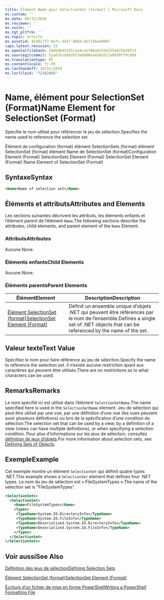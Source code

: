 ```yaml
---
title: Élément Name pour SelectionSet (format) | Microsoft Docs
ms.custom: ''
ms.date: 09/13/2016
ms.reviewer: ''
ms.suite: ''
ms.tgt_pltfrm: ''
ms.topic: article
ms.assetid: 914917f7-0efc-4d1f-88bd-de714bedd98f
caps.latest.revision: 15
ms.openlocfilehash: 29dbdbd335511e4ca2706a625541554825838f23
ms.sourcegitcommit: 52a67bcd9d7bf3e8600ea4302d1fa8970ff9c998
ms.translationtype: MT
ms.contentlocale: fr-FR
ms.lasthandoff: 10/15/2019
ms.locfileid: "72362668"
---
```

# <a name="name-element-for-selectionset-format"></a><span data-ttu-id="d53f1-102">Name, élément pour SelectionSet (Format)</span><span class="sxs-lookup"><span data-stu-id="d53f1-102">Name Element for SelectionSet (Format)</span></span>

<span data-ttu-id="d53f1-103">Spécifie le nom utilisé pour référencer le jeu de sélection.</span><span class="sxs-lookup"><span data-stu-id="d53f1-103">Specifies the name used to reference the selection set.</span></span>

<span data-ttu-id="d53f1-104">Élément de configuration (format) élément SelectionSets (format) élément SelectionSet (format) élément Name de SelectionSet (format)</span><span class="sxs-lookup"><span data-stu-id="d53f1-104">Configuration Element (Format) SelectionSets Element (Format) SelectionSet Element (Format) Name Element of SelectionSet (Format)</span></span>

## <a name="syntax"></a><span data-ttu-id="d53f1-105">Syntaxe</span><span class="sxs-lookup"><span data-stu-id="d53f1-105">Syntax</span></span>

```xml
<Name>Name of selection set</Name>
```

## <a name="attributes-and-elements"></a><span data-ttu-id="d53f1-106">Éléments et attributs</span><span class="sxs-lookup"><span data-stu-id="d53f1-106">Attributes and Elements</span></span>

<span data-ttu-id="d53f1-107">Les sections suivantes décrivent les attributs, les éléments enfants et l’élément parent de l’élément `Name`.</span><span class="sxs-lookup"><span data-stu-id="d53f1-107">The following sections describe the attributes, child elements, and parent element of the `Name` Element.</span></span>

### <a name="attributes"></a><span data-ttu-id="d53f1-108">Attributs</span><span class="sxs-lookup"><span data-stu-id="d53f1-108">Attributes</span></span>

<span data-ttu-id="d53f1-109">Aucune.</span><span class="sxs-lookup"><span data-stu-id="d53f1-109">None.</span></span>

### <a name="child-elements"></a><span data-ttu-id="d53f1-110">Éléments enfants</span><span class="sxs-lookup"><span data-stu-id="d53f1-110">Child Elements</span></span>

<span data-ttu-id="d53f1-111">Aucune.</span><span class="sxs-lookup"><span data-stu-id="d53f1-111">None.</span></span>

### <a name="parent-elements"></a><span data-ttu-id="d53f1-112">Éléments parents</span><span class="sxs-lookup"><span data-stu-id="d53f1-112">Parent Elements</span></span>

|<span data-ttu-id="d53f1-113">Élément</span><span class="sxs-lookup"><span data-stu-id="d53f1-113">Element</span></span>|<span data-ttu-id="d53f1-114">Description</span><span class="sxs-lookup"><span data-stu-id="d53f1-114">Description</span></span>|
|-------------|-----------------|
|[<span data-ttu-id="d53f1-115">Élément SelectionSet (format)</span><span class="sxs-lookup"><span data-stu-id="d53f1-115">SelectionSet Element (Format)</span></span>](./selectionset-element-format.md)|<span data-ttu-id="d53f1-116">Définit un ensemble unique d’objets .NET qui peuvent être référencés par le nom de l’ensemble.</span><span class="sxs-lookup"><span data-stu-id="d53f1-116">Defines a single set of .NET objects that can be referenced by the name of the set.</span></span>|

## <a name="text-value"></a><span data-ttu-id="d53f1-117">Valeur texte</span><span class="sxs-lookup"><span data-stu-id="d53f1-117">Text Value</span></span>

<span data-ttu-id="d53f1-118">Spécifiez le nom pour faire référence au jeu de sélection.</span><span class="sxs-lookup"><span data-stu-id="d53f1-118">Specify the name to reference the selection set.</span></span> <span data-ttu-id="d53f1-119">Il n’existe aucune restriction quant aux caractères qui peuvent être utilisés.</span><span class="sxs-lookup"><span data-stu-id="d53f1-119">There are no restrictions as to what characters can be used.</span></span>

## <a name="remarks"></a><span data-ttu-id="d53f1-120">Remarks</span><span class="sxs-lookup"><span data-stu-id="d53f1-120">Remarks</span></span>

<span data-ttu-id="d53f1-121">Le nom spécifié ici est utilisé dans l’élément `SelectionSetName`.</span><span class="sxs-lookup"><span data-stu-id="d53f1-121">The name specified here is used in the `SelectionSetName` element.</span></span> <span data-ttu-id="d53f1-122">Jeu de sélection qui peut être utilisé par une vue, par une définition d’une vue (les vues peuvent avoir plusieurs définitions) ou lors de la spécification d’une condition de sélection.</span><span class="sxs-lookup"><span data-stu-id="d53f1-122">The selection set that can be used by a view, by a definition of a view (views can have multiple definitions), or when specifying a selection condition.</span></span> <span data-ttu-id="d53f1-123">Pour plus d’informations sur les jeux de sélection, consultez [définition de jeux d’objets](./defining-selection-sets.md).</span><span class="sxs-lookup"><span data-stu-id="d53f1-123">For more information about selection sets, see [Defining Sets of Objects](./defining-selection-sets.md).</span></span>

## <a name="example"></a><span data-ttu-id="d53f1-124">Exemple</span><span class="sxs-lookup"><span data-stu-id="d53f1-124">Example</span></span>

<span data-ttu-id="d53f1-125">Cet exemple montre un élément `SelectionSet` qui définit quatre types .NET.</span><span class="sxs-lookup"><span data-stu-id="d53f1-125">This example shows a `SelectionSet` element that defines four .NET types.</span></span> <span data-ttu-id="d53f1-126">Le nom du jeu de sélection est « FileSystemTypes ».</span><span class="sxs-lookup"><span data-stu-id="d53f1-126">The name of the selection set is "FileSystemTypes".</span></span>

```xml
<SelectionSets>
  <SelectionSet>
    <Name>FileSystemTypes</Name>
    <Types>
     <TypeName>System.IO.DirectoryInfo</TypeName>
     <TypeName>System.IO.FileInfo</TypeName>
     <TypeName>Deserialized.System.IO.DirectoryInfo</TypeName>
     <TypeName>Deserialized.System.IO.FileInfo</TypeName>
    </Types>
  </SelectionSet>
</SelectionSets>
```

## <a name="see-also"></a><span data-ttu-id="d53f1-127">Voir aussi</span><span class="sxs-lookup"><span data-stu-id="d53f1-127">See Also</span></span>

[<span data-ttu-id="d53f1-128">Définition des jeux de sélection</span><span class="sxs-lookup"><span data-stu-id="d53f1-128">Defining Selection Sets</span></span>](./defining-selection-sets.md)

[<span data-ttu-id="d53f1-129">Élément SelectionSet (format)</span><span class="sxs-lookup"><span data-stu-id="d53f1-129">SelectionSet Element (Format)</span></span>](./selectionset-element-format.md)

[<span data-ttu-id="d53f1-130">Écriture d’un fichier de mise en forme PowerShell</span><span class="sxs-lookup"><span data-stu-id="d53f1-130">Writing a PowerShell Formatting File</span></span>](./writing-a-powershell-formatting-file.md)

